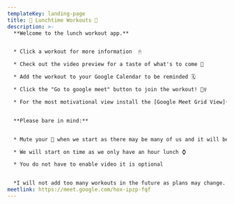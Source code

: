 ```yaml
---
templateKey: landing-page
title: 💪 Lunchtime Workouts 💪
description: >-
  **Welcome to the lunch workout app.**


  * Click a workout for more information  🖱

  * Check out the video preview for a taste of what's to come 👀

  * Add the workout to your Google Calendar to be reminded 🗓

  * Click the "Go to google meet" button to join the workout! 🏋️‍♀️

  * For the most motivational view install the [Google Meet Grid View](https://chrome.google.com/webstore/detail/google-meet-grid-view/bjkegbgpfgpikgkfidhcihhiflbjgfic) plugin!


  **Please bare in mind:**


  * Mute your 🎤 when we start as there may be many of us and it will be crazy

  * We will start on time as we only have an hour lunch ⌚️

  * You do not have to enable video it is optional


  *I will not add too many workouts in the future as plans may change. However I will try keep it a few weeks in advance so there is a chance to plan. So check back often for workouts*
meetlink: https://meet.google.com/hox-ipzp-fqf
---
```


